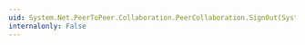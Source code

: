 ```yaml
---
uid: System.Net.PeerToPeer.Collaboration.PeerCollaboration.SignOut(System.Net.PeerToPeer.Collaboration.PeerScope)
internalonly: False
---
```

